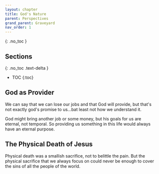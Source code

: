 ```yaml
---
layout: chapter
title: God's Nature
parent: Perspectives
grand_parent: Graveyard
nav_order: 1
---
```


{: .no_toc }

<h2>Sections</h2>
{: .no_toc .text-delta }

- TOC
{:toc}

## God as Provider

We can say that we can lose our jobs and that God will provide, but that's not exactly god's promise to us…bat least not how we understand it.

God might bring another job or some money, but his goals for us are eternal, not temporal. So providing us something in this life would always have an eternal purpose.

## The Physical Death of Jesus

Physical death was a smallish sacrifice, not to belittle the pain. But the physical sacrifice that we always focus on could never be enough to cover the sins of all the people of the world.


